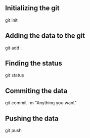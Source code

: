## Initializing the git 

git init

## Adding the data to the git 

git add .


## Finding the status 

git status 

## Commiting the data

git commit -m "Anything you want"

## Pushing the data 

git push 
